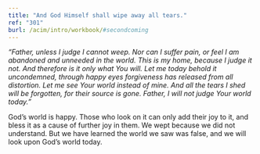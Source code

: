 ```yaml
---
title: "And God Himself shall wipe away all tears."
ref: "301"
burl: /acim/intro/workbook/#secondcoming
---
```


*“Father, unless I judge I cannot weep. Nor can I suffer pain, or feel I
am abandoned and unneeded in the world. This is my home, because I judge
it not. And therefore is it only what You will. Let me today behold it
uncondemned, through happy eyes forgiveness has released from all
distortion. Let me see Your world instead of mine. And all the tears I
shed will be forgotten, for their source is gone. Father, I will not
judge Your world today.”*

God’s world is happy. Those who look on it can only add their joy to it,
and bless it as a cause of further joy in them. We wept because we did
not understand. But we have learned the world we saw was false, and we
will look upon God’s world today.

